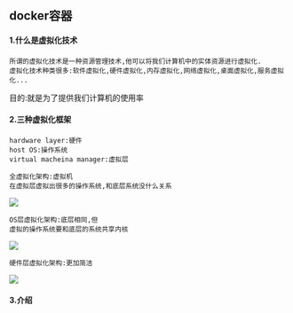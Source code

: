 ## docker容器

#### 1.什么是虚拟化技术

```
所谓的虚拟化技术是一种资源管理技术,他可以将我们计算机中的实体资源进行虚拟化.
虚拟化技术种类很多:软件虚拟化,硬件虚拟化,内存虚拟化,网络虚拟化,桌面虚拟化,服务虚拟化...
```

目的:就是为了提供我们计算机的使用率

#### 2.三种虚拟化框架

```
hardware layer:硬件
host OS:操作系统
virtual macheina manager:虚拟层
```

```
全虚拟化架构:虚拟机
在虚拟层虚拟出很多的操作系统,和底层系统没什么关系
```

![](D:\總結\picture\Snipaste_2019-11-05_22-11-13.png)

```
OS层虚拟化架构:底层相同,但
虚拟的操作系统要和底层的系统共享内核
```

![](D:\總結\picture\Snipaste_2019-11-05_22-09-09.png)

```
硬件层虚拟化架构:更加简洁
```

![](D:\總結\picture\Snipaste_2019-11-05_22-10-58.png)

#### 3.介绍

```

```

